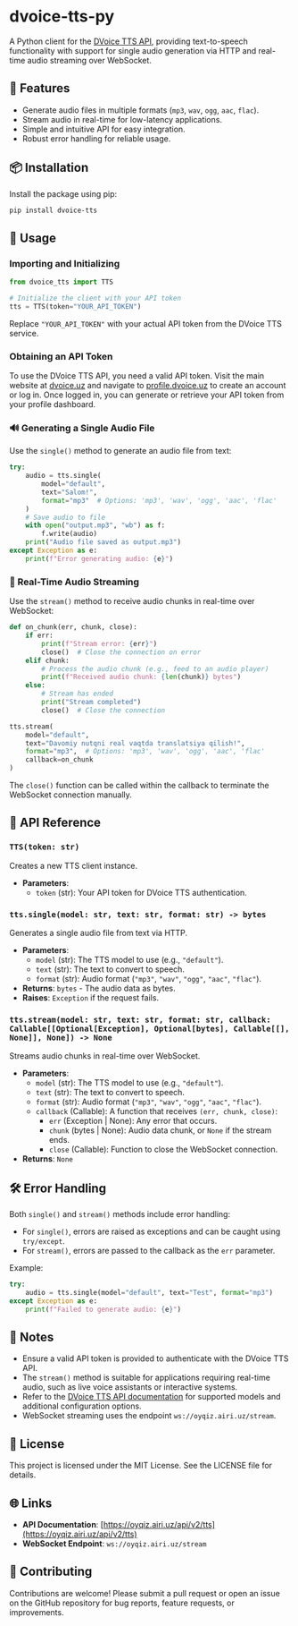 # dvoice-tts-py

A Python client for the [DVoice TTS API](https://oyqiz.airi.uz), providing text-to-speech functionality with support for single audio generation via HTTP and real-time audio streaming over WebSocket.

## 🚀 Features

- Generate audio files in multiple formats (`mp3`, `wav`, `ogg`, `aac`, `flac`).
- Stream audio in real-time for low-latency applications.
- Simple and intuitive API for easy integration.
- Robust error handling for reliable usage.

## 📦 Installation

Install the package using pip:

```bash
pip install dvoice-tts
```

## 🧠 Usage

### Importing and Initializing

```python
from dvoice_tts import TTS

# Initialize the client with your API token
tts = TTS(token="YOUR_API_TOKEN")
```

Replace `"YOUR_API_TOKEN"` with your actual API token from the DVoice TTS service.

### Obtaining an API Token

To use the DVoice TTS API, you need a valid API token. Visit the main website at [dvoice.uz](https://dvoice.uz) and navigate to [profile.dvoice.uz](https://profile.dvoice.uz) to create an account or log in. Once logged in, you can generate or retrieve your API token from your profile dashboard.

### 🔊 Generating a Single Audio File

Use the `single()` method to generate an audio file from text:

```python
try:
    audio = tts.single(
        model="default",
        text="Salom!",
        format="mp3"  # Options: 'mp3', 'wav', 'ogg', 'aac', 'flac'
    )
    # Save audio to file
    with open("output.mp3", "wb") as f:
        f.write(audio)
    print("Audio file saved as output.mp3")
except Exception as e:
    print(f"Error generating audio: {e}")
```

### 🌊 Real-Time Audio Streaming

Use the `stream()` method to receive audio chunks in real-time over WebSocket:

```python
def on_chunk(err, chunk, close):
    if err:
        print(f"Stream error: {err}")
        close()  # Close the connection on error
    elif chunk:
        # Process the audio chunk (e.g., feed to an audio player)
        print(f"Received audio chunk: {len(chunk)} bytes")
    else:
        # Stream has ended
        print("Stream completed")
        close()  # Close the connection

tts.stream(
    model="default",
    text="Davomiy nutqni real vaqtda translatsiya qilish!",
    format="mp3",  # Options: 'mp3', 'wav', 'ogg', 'aac', 'flac'
    callback=on_chunk
)
```

The `close()` function can be called within the callback to terminate the WebSocket connection manually.

## 📜 API Reference

### `TTS(token: str)`

Creates a new TTS client instance.

- **Parameters**:
  - `token` (str): Your API token for DVoice TTS authentication.

### `tts.single(model: str, text: str, format: str) -> bytes`

Generates a single audio file from text via HTTP.

- **Parameters**:
  - `model` (str): The TTS model to use (e.g., `"default"`).
  - `text` (str): The text to convert to speech.
  - `format` (str): Audio format (`"mp3"`, `"wav"`, `"ogg"`, `"aac"`, `"flac"`).
- **Returns**: `bytes` - The audio data as bytes.
- **Raises**: `Exception` if the request fails.

### `tts.stream(model: str, text: str, format: str, callback: Callable[[Optional[Exception], Optional[bytes], Callable[[], None]], None]) -> None`

Streams audio chunks in real-time over WebSocket.

- **Parameters**:
  - `model` (str): The TTS model to use (e.g., `"default"`).
  - `text` (str): The text to convert to speech.
  - `format` (str): Audio format (`"mp3"`, `"wav"`, `"ogg"`, `"aac"`, `"flac"`).
  - `callback` (Callable): A function that receives `(err, chunk, close)`:
    - `err` (Exception | None): Any error that occurs.
    - `chunk` (bytes | None): Audio data chunk, or `None` if the stream ends.
    - `close` (Callable): Function to close the WebSocket connection.
- **Returns**: `None`

## 🛠️ Error Handling

Both `single()` and `stream()` methods include error handling:

- For `single()`, errors are raised as exceptions and can be caught using `try/except`.
- For `stream()`, errors are passed to the callback as the `err` parameter.

Example:

```python
try:
    audio = tts.single(model="default", text="Test", format="mp3")
except Exception as e:
    print(f"Failed to generate audio: {e}")
```

## 📝 Notes

- Ensure a valid API token is provided to authenticate with the DVoice TTS API.
- The `stream()` method is suitable for applications requiring real-time audio, such as live voice assistants or interactive systems.
- Refer to the [DVoice TTS API documentation](https://oyqiz.airi.uz/api/v2/tts) for supported models and additional configuration options.
- WebSocket streaming uses the endpoint `ws://oyqiz.airi.uz/stream`.

## 📄 License

This project is licensed under the MIT License. See the LICENSE file for details.

## 🌐 Links

- **API Documentation**: [https://oyqiz.airi.uz/api/v2/tts](https://oyqiz.airi.uz/api/v2/tts)
- **WebSocket Endpoint**: `ws://oyqiz.airi.uz/stream`

## 🌟 Contributing

Contributions are welcome! Please submit a pull request or open an issue on the GitHub repository for bug reports, feature requests, or improvements.
